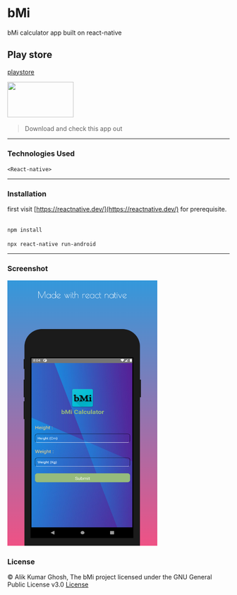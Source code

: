 # bMi
bMi calculator app built on react-native

## Play store 
[playstore](https://play.google.com/store/apps/details?id=com.alikghosh.bmi)

<a href="https://play.google.com/store/apps/details?id=com.alikghosh.bmi"> <img src="https://play.google.com/intl/en_us/badges/static/images/badges/en_badge_web_generic.png" width="150" height="80"> </a>

> Download and check this app out 

---

### Technologies Used
` <React-native> `

---

### Installation
first visit [https://reactnative.dev/](https://reactnative.dev/) for prerequisite.
```

npm install

npx react-native run-android

```

---
 
 ### Screenshot
 
 <img src="/assets/screenshot_1.png" width="340" height="600">
 
 ### License
 
 © Alik Kumar Ghosh, The bMi project licensed under the GNU General Public License v3.0 [License](https://github.com/Alik-Kumar-Ghosh/bMi/blob/main/LICENSE)
 
 
